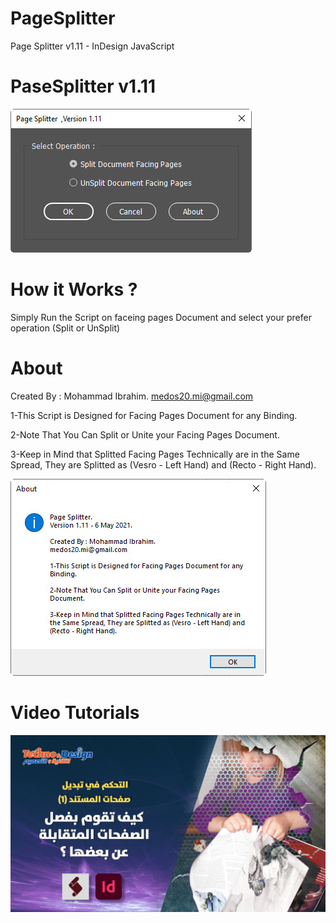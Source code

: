# PageSplitter
Page Splitter v1.11 - InDesign JavaScript

# PaseSplitter v1.11
![User Interface](https://github.com/medos20/PageSplitter/blob/main/PageSplitter_v1.11.jpg)

# How it Works ?
Simply Run the Script on faceing pages Document and select your prefer operation (Split or UnSplit)

# About
Created By : Mohammad Ibrahim. medos20.mi@gmail.com

1-This Script is Designed for Facing Pages Document for any Binding.

2-Note That You Can Split or Unite your Facing Pages Document.

3-Keep in Mind that Splitted Facing Pages Technically are in the Same Spread, They are Splitted as (Vesro - Left Hand) and (Recto - Right Hand).

![about](https://github.com/medos20/PageSplitter/blob/main/About%20PageSplitter.jpg)

# Video Tutorials
[![IMAGE ALT TEXT HERE](https://github.com/medos20/PageSplitter/blob/main/%D9%83%D9%8A%D9%81%20%D8%AA%D9%82%D9%88%D9%85%20%D8%A8%D9%81%D8%B5%D9%84%20%D8%A7%D9%84%D8%B5%D9%81%D8%AD%D8%A7%D8%AA%20%D8%A7%D9%84%D9%85%D8%AA%D9%82%D8%A7%D8%A8%D9%84%D8%A9.jpg)](https://youtu.be/spYNKxpVUdE)


